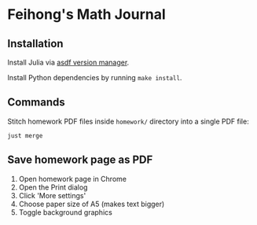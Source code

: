 # Feihong's Math Journal

## Installation

Install Julia via [asdf version manager](https://asdf-vm.com/).

Install Python dependencies by running `make install`.

## Commands

Stitch homework PDF files inside `homework/` directory into a single PDF file:

    just merge

## Save homework page as PDF

1. Open homework page in Chrome
1. Open the Print dialog
1. Click 'More settings'
1. Choose paper size of A5 (makes text bigger)
1. Toggle background graphics
